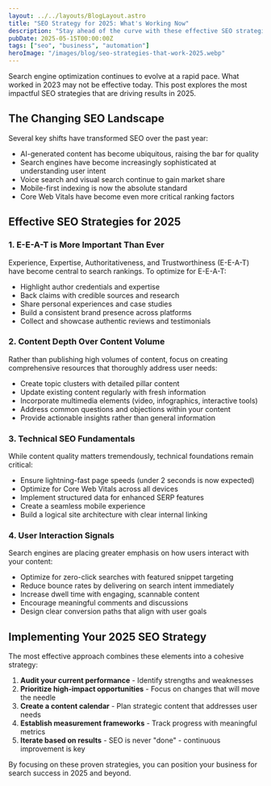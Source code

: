 ```yaml
---
layout: ../../layouts/BlogLayout.astro
title: "SEO Strategy for 2025: What's Working Now"
description: "Stay ahead of the curve with these effective SEO strategies that are driving results in 2025."
pubDate: 2025-05-15T00:00:00Z
tags: ["seo", "business", "automation"]
heroImage: "/images/blog/seo-strategies-that-work-2025.webp"
---
```


Search engine optimization continues to evolve at a rapid pace. What worked in 2023 may not be effective today. This post explores the most impactful SEO strategies that are driving results in 2025.

## The Changing SEO Landscape

Several key shifts have transformed SEO over the past year:

- AI-generated content has become ubiquitous, raising the bar for quality
- Search engines have become increasingly sophisticated at understanding user intent
- Voice search and visual search continue to gain market share
- Mobile-first indexing is now the absolute standard
- Core Web Vitals have become even more critical ranking factors

## Effective SEO Strategies for 2025

### 1. E-E-A-T is More Important Than Ever

Experience, Expertise, Authoritativeness, and Trustworthiness (E-E-A-T) have become central to search rankings. To optimize for E-E-A-T:

- Highlight author credentials and expertise
- Back claims with credible sources and research
- Share personal experiences and case studies
- Build a consistent brand presence across platforms
- Collect and showcase authentic reviews and testimonials

### 2. Content Depth Over Content Volume

Rather than publishing high volumes of content, focus on creating comprehensive resources that thoroughly address user needs:

- Create topic clusters with detailed pillar content
- Update existing content regularly with fresh information
- Incorporate multimedia elements (video, infographics, interactive tools)
- Address common questions and objections within your content
- Provide actionable insights rather than general information

### 3. Technical SEO Fundamentals

While content quality matters tremendously, technical foundations remain critical:

- Ensure lightning-fast page speeds (under 2 seconds is now expected)
- Optimize for Core Web Vitals across all devices
- Implement structured data for enhanced SERP features
- Create a seamless mobile experience
- Build a logical site architecture with clear internal linking

### 4. User Interaction Signals

Search engines are placing greater emphasis on how users interact with your content:

- Optimize for zero-click searches with featured snippet targeting
- Reduce bounce rates by delivering on search intent immediately
- Increase dwell time with engaging, scannable content
- Encourage meaningful comments and discussions
- Design clear conversion paths that align with user goals

## Implementing Your 2025 SEO Strategy

The most effective approach combines these elements into a cohesive strategy:

1. **Audit your current performance** - Identify strengths and weaknesses
2. **Prioritize high-impact opportunities** - Focus on changes that will move the needle
3. **Create a content calendar** - Plan strategic content that addresses user needs
4. **Establish measurement frameworks** - Track progress with meaningful metrics
5. **Iterate based on results** - SEO is never "done" - continuous improvement is key

By focusing on these proven strategies, you can position your business for search success in 2025 and beyond.
 
 